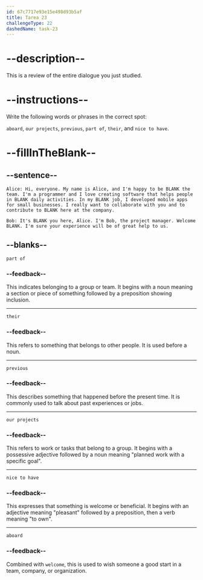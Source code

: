 ```yaml
---
id: 67c7717e93e15e498d93b5af
title: Tarea 23
challengeType: 22
dashedName: task-23
---
```


<!-- REVIEW -->

# --description--

This is a review of the entire dialogue you just studied.

# --instructions--

Write the following words or phrases in the correct spot:

`aboard`, `our projects`, `previous`, `part of`, `their`, and `nice to have`.

# --fillInTheBlank--

## --sentence--

`Alice: Hi, everyone. My name is Alice, and I'm happy to be BLANK the team. I'm a programmer and I love creating software that helps people in BLANK daily activities. In my BLANK job, I developed mobile apps for small businesses. I really want to collaborate with you and to contribute to BLANK here at the company.`

`Bob: It's BLANK you here, Alice. I'm Bob, the project manager. Welcome BLANK. I'm sure your experience will be of great help to us.`

## --blanks--

`part of`

### --feedback--

This indicates belonging to a group or team. It begins with a noun meaning a section or piece of something followed by a preposition showing inclusion.

---

`their`

### --feedback--

This refers to something that belongs to other people. It is used before a noun.

---

`previous`

### --feedback--

This describes something that happened before the present time. It is commonly used to talk about past experiences or jobs.

---

`our projects`

### --feedback--

This refers to work or tasks that belong to a group. It begins with a possessive adjective followed by a noun meaning "planned work with a specific goal".

---

`nice to have`

### --feedback--

This expresses that something is welcome or beneficial. It begins with an adjective meaning "pleasant" followed by a preposition, then a verb meaning "to own".

---

`aboard`

### --feedback--

Combined with `welcome`, this is used to wish someone a good start in a team, company, or organization.
